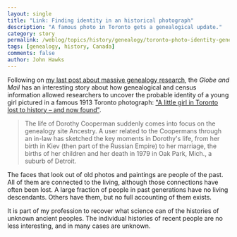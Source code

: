```yaml
---
layout: single
title: "Link: Finding identity in an historical photograph"
description: "A famous photo in Toronto gets a genealogical update."
category: story
permalink: /weblog/topics/history/genealogy/toronto-photo-identity-genealogy-2018.html
tags: [genealogy, history, Canada]
comments: false
author: John Hawks
---
```



Following on <a href="http://johnhawks.net/weblog/topics/biotech/testing/genealogy-erlich-interview-2018.html">my last post about massive genealogy research</a>, the <em>Globe and Mail</em> has an interesting story about how genealogical and census information allowed researchers to uncover the probable identity of a young girl pictured in a famous 1913 Toronto photograph: <a href="https://www.theglobeandmail.com/news/a-little-girl-in-toronto-lost-to-history-and-nowfound/article38198028/">"A little girl in Toronto lost to history – and now found"</a>.

<blockquote>The life of Dorothy Cooperman suddenly comes into focus on the genealogy site Ancestry. A user related to the Coopermans through an in-law has sketched the key moments in Dorothy's life, from her birth in Kiev (then part of the Russian Empire) to her marriage, the births of her children and her death in 1979 in Oak Park, Mich., a suburb of Detroit.</blockquote>

The faces that look out of old photos and paintings are people of the past. All of them are connected to the living, although those connections have often been lost. A large fraction of people in past generations have no living descendants. Others have them, but no full accounting of them exists.

It is part of my profession to recover what science can of the histories of unknown ancient peoples. The individual histories of recent people are no less interesting, and in many cases are unknown.

